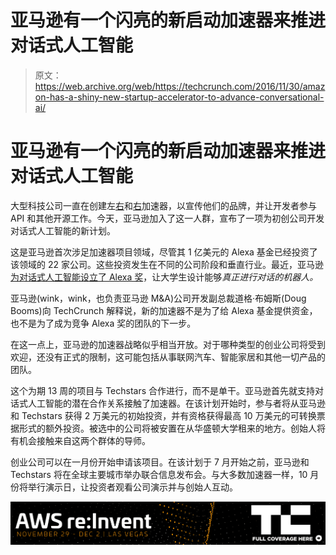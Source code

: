 # 亚马逊有一个闪亮的新启动加速器来推进对话式人工智能

> 原文：<https://web.archive.org/web/https://techcrunch.com/2016/11/30/amazon-has-a-shiny-new-startup-accelerator-to-advance-conversational-ai/>

# 亚马逊有一个闪亮的新启动加速器来推进对话式人工智能

大型科技公司一直在创建左[右](https://web.archive.org/web/20230407030254/https://techcrunch.com/2015/12/16/google-launchpad-accelerator/)和[右](https://web.archive.org/web/20230407030254/https://www.microsoftaccelerator.com/locations/accelerators)加速器，以宣传他们的品牌，并让开发者参与 API 和其他开源工作。今天，亚马逊加入了这一人群，宣布了一项为初创公司开发对话式人工智能的新计划。

这是亚马逊首次涉足加速器项目领域，尽管其 1 亿美元的 Alexa 基金已经投资了该领域的 22 家公司。这些投资发生在不同的公司阶段和垂直行业。最近，亚马逊[为对话式人工智能设立了 Alexa 奖](https://web.archive.org/web/20230407030254/https://techcrunch.com/2016/09/29/amazon-to-spend-2-5m-on-university-competition-to-build-socialbot/)，让大学生设计能够*真正进行对话的机器人。*

亚马逊(wink，wink，也负责亚马逊 M&A)公司开发副总裁道格·布姆斯(Doug Booms)向 TechCrunch 解释说，新的加速器不是为了给 Alexa 基金提供资金，也不是为了成为竞争 Alexa 奖的团队的下一步。

在这一点上，亚马逊的加速器战略似乎相当开放。对于哪种类型的创业公司将受到欢迎，还没有正式的限制，这可能包括从事联网汽车、智能家居和其他一切产品的团队。

这个为期 13 周的项目与 Techstars 合作进行，而不是单干。亚马逊首先就支持对话式人工智能的潜在合作关系接触了加速器。在该计划开始时，参与者将从亚马逊和 Techstars 获得 2 万美元的初始投资，并有资格获得最高 10 万美元的可转换票据形式的额外投资。被选中的公司将被安置在从华盛顿大学租来的地方。创始人将有机会接触来自这两个群体的导师。

创业公司可以在一月份开始申请该项目。在该计划于 7 月开始之前，亚马逊和 Techstars 将在全球主要城市举办联合信息发布会。与大多数加速器一样，10 月份将举行演示日，让投资者观看公司演示并与创始人互动。

[![](img/5d0127de5b61a36bc9bad859e46f5984.png)](https://web.archive.org/web/20230407030254/https://techcrunch.com/tag/aws-reinvent-2016/)